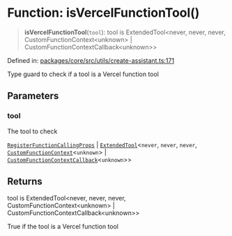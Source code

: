 # Function: isVercelFunctionTool()

> **isVercelFunctionTool**(`tool`): tool is ExtendedTool\<never, never, never, CustomFunctionContext\<unknown\> \| CustomFunctionContextCallback\<unknown\>\>

Defined in: [packages/core/src/utils/create-assistant.ts:171](https://github.com/GeoDaCenter/openassistant/blob/95db62ddd98ea06cccc7750f9f0e37556d8bf20e/packages/core/src/utils/create-assistant.ts#L171)

Type guard to check if a tool is a Vercel function tool

## Parameters

### tool

The tool to check

[`RegisterFunctionCallingProps`](../type-aliases/RegisterFunctionCallingProps.md) | [`ExtendedTool`](../type-aliases/ExtendedTool.md)\<`never`, `never`, `never`, [`CustomFunctionContext`](../type-aliases/CustomFunctionContext.md)\<`unknown`\> \| [`CustomFunctionContextCallback`](../type-aliases/CustomFunctionContextCallback.md)\<`unknown`\>\>

## Returns

tool is ExtendedTool\<never, never, never, CustomFunctionContext\<unknown\> \| CustomFunctionContextCallback\<unknown\>\>

True if the tool is a Vercel function tool
